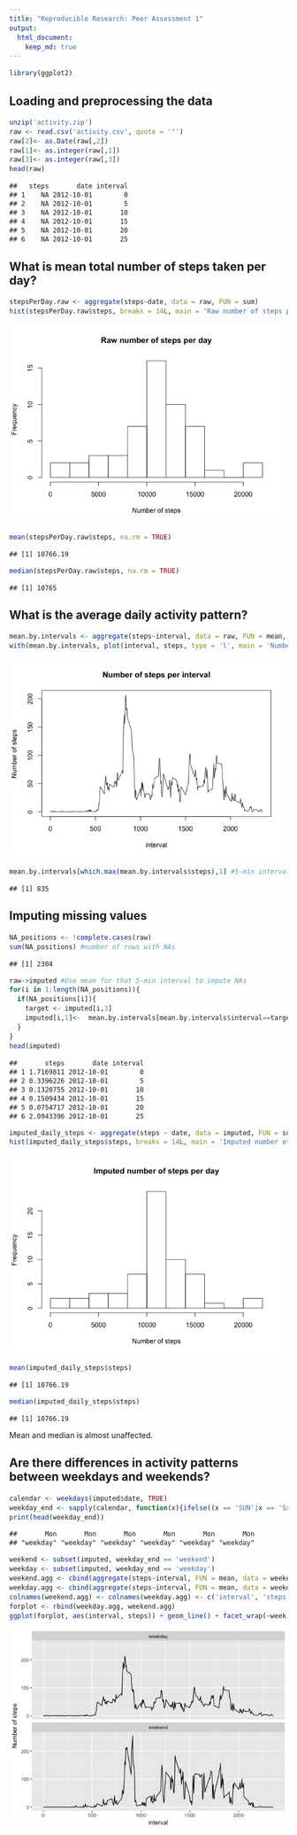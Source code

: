 ```yaml
---
title: "Reproducible Research: Peer Assessment 1"
output: 
  html_document:
    keep_md: true
---
```


```r
library(ggplot2)
```

## Loading and preprocessing the data

```r
unzip('activity.zip')
raw <- read.csv('activity.csv', quote = '"')
raw[2]<- as.Date(raw[,2])
raw[1]<- as.integer(raw[,1])
raw[3]<- as.integer(raw[,3])
head(raw)
```

```
##   steps       date interval
## 1    NA 2012-10-01        0
## 2    NA 2012-10-01        5
## 3    NA 2012-10-01       10
## 4    NA 2012-10-01       15
## 5    NA 2012-10-01       20
## 6    NA 2012-10-01       25
```

## What is mean total number of steps taken per day?

```r
stepsPerDay.raw <- aggregate(steps~date, data = raw, FUN = sum)
hist(stepsPerDay.raw$steps, breaks = 14L, main = 'Raw number of steps per day', xlab = 'Number of steps')
```

![](PA1_template_files/figure-html/unnamed-chunk-3-1.png)<!-- -->

```r
mean(stepsPerDay.raw$steps, na.rm = TRUE)
```

```
## [1] 10766.19
```

```r
median(stepsPerDay.raw$steps, na.rm = TRUE)
```

```
## [1] 10765
```


## What is the average daily activity pattern?

```r
mean.by.intervals <- aggregate(steps~interval, data = raw, FUN = mean, na.rm = TRUE)
with(mean.by.intervals, plot(interval, steps, type = 'l', main = 'Number of steps per interval', ylab = 'Number of steps'))
```

![](PA1_template_files/figure-html/unnamed-chunk-4-1.png)<!-- -->

```r
mean.by.intervals[which.max(mean.by.intervals$steps),1] #5-min interval with max steps
```

```
## [1] 835
```

## Imputing missing values

```r
NA_positions <- !complete.cases(raw)
sum(NA_positions) #number of rows with NAs
```

```
## [1] 2304
```

```r
raw->imputed #Use mean for that 5-min interval to impute NAs
for(i in 1:length(NA_positions)){ 
  if(NA_positions[i]){
    target <- imputed[i,3]
    imputed[i,1]<-  mean.by.intervals[mean.by.intervals$interval==target,2]
  }
} 
head(imputed)
```

```
##       steps       date interval
## 1 1.7169811 2012-10-01        0
## 2 0.3396226 2012-10-01        5
## 3 0.1320755 2012-10-01       10
## 4 0.1509434 2012-10-01       15
## 5 0.0754717 2012-10-01       20
## 6 2.0943396 2012-10-01       25
```

```r
imputed_daily_steps <- aggregate(steps ~ date, data = imputed, FUN = sum)
hist(imputed_daily_steps$steps, breaks = 14L, main = 'Imputed number of steps per day', xlab = 'Number of steps')
```

![](PA1_template_files/figure-html/unnamed-chunk-5-1.png)<!-- -->

```r
mean(imputed_daily_steps$steps)
```

```
## [1] 10766.19
```

```r
median(imputed_daily_steps$steps)
```

```
## [1] 10766.19
```
Mean and median is almost unaffected.


## Are there differences in activity patterns between weekdays and weekends?

```r
calendar <- weekdays(imputed$date, TRUE)
weekday_end <- sapply(calendar, function(x){ifelse((x == 'SUN'|x == 'Sat'), 'weekend', 'weekday')})
print(head(weekday_end))
```

```
##       Mon       Mon       Mon       Mon       Mon       Mon 
## "weekday" "weekday" "weekday" "weekday" "weekday" "weekday"
```

```r
weekend <- subset(imputed, weekday_end == 'weekend')
weekday <- subset(imputed, weekday_end == 'weekday')
weekend.agg <- cbind(aggregate(steps~interval, FUN = mean, data = weekend), 'weekend')
weekday.agg <- cbind(aggregate(steps~interval, FUN = mean, data = weekday), 'weekday')
colnames(weekend.agg) <- colnames(weekday.agg) <- c('interval', 'steps', 'week')
forplot <- rbind(weekday.agg, weekend.agg)
ggplot(forplot, aes(interval, steps)) + geom_line() + facet_wrap(~week, nrow = 2) + ylab('Number of steps')
```

![](PA1_template_files/figure-html/unnamed-chunk-6-1.png)<!-- -->
